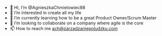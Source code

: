 - 👋 Hi, I’m @AgnieszkaChmielowiec88
- 👀 I’m interested in create all my life
- 🌱 I’m currently learning how to be a great Product Owner/Scrum Master
- 💞️ I’m looking to collaborate on a company where agile is the core
- 📫 How to reach me ach@zarzadzaniepoludzku.com

<!---
AgnieszkaChmielowiec88/AgnieszkaChmielowiec88 is a ✨ special ✨ repository because its `README.md` (this file) appears on your GitHub profile.
You can click the Preview link to take a look at your changes.
--->
